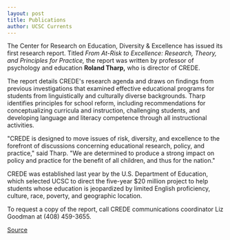 ```yaml
---
layout: post
title: Publications
author: UCSC Currents
---
```


The Center for Research on Education, Diversity & Excellence has issued its first research report. Titled _From At-Risk to Excellence: Research, Theory, and Principles for Practice,_ the report was written by professor of psychology and education **Roland Tharp,** who is director of CREDE.

The report details CREDE's research agenda and draws on findings from previous investigations that examined effective educational programs for students from linguistically and culturally diverse backgrounds. Tharp identifies principles for school reform, including recommendations for conceptualizing curricula and instruction, challenging students, and developing language and literacy competence through all instructional activities.

"CREDE is designed to move issues of risk, diversity, and excellence to the forefront of discussions concerning educational research, policy, and practice," said Tharp. "We are determined to produce a strong impact on policy and practice for the benefit of all children, and thus for the nation."

CREDE was established last year by the U.S. Department of Education, which selected UCSC to direct the five-year $20 million project to help students whose education is jeopardized by limited English proficiency, culture, race, poverty, and geographic location.

To request a copy of the report, call CREDE communications coordinator Liz Goodman at (408) 459-3655.

[Source](http://www1.ucsc.edu/oncampus/currents/97-08-04/pubs.htm "Permalink to Publications: 08-04-97")
